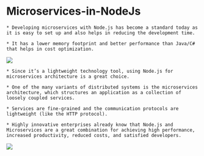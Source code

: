 # Microservices-in-NodeJs

    * Developing microservices with Node.js has become a standard today as it is easy to set up and also helps in reducing the development time.
    
    * It has a lower memory footprint and better performance than Java/C# that helps in cost optimization.
    
 <img src ="https://dzone.com/storage/temp/12480229-microservices-and-nodejs.jpg">
 
    * Since it’s a lightweight technology tool, using Node.js for microservices architecture is a great choice.
    
    * One of the many variants of distributed systems is the microservices architecture, which structures an application as a collection of loosely coupled services. 
    
    * Services are fine-grained and the communication protocols are lightweight (like the HTTP protocol).
    
    * Highly innovative enterprises already know that Node.js and Microservices are a great combination for achieving high performance, increased productivity, reduced costs, and satisfied developers. 
    
 <img src = "https://images.prismic.io/gspann/2ae67ef4-109a-4ac5-83dd-b01fa5dc7d8d_Image+2_+Retail+Microservices+Architecture.jpg?auto=compress,format">
